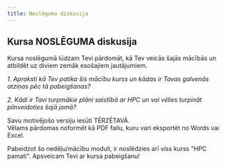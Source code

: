 ```yaml
---
title: Noslēguma diskusija 
---
```


## Kursa NOSLĒGUMA diskusija 

Kursa noslēgumā lūdzam Tevi pārdomāt, kā Tev veicās šajās mācībās un atbildēt uz diviem zemāk esošajiem jautājumiem.

*1. Apraksti kā Tev patika šis mācību kurss un kādas ir Tavas galvenās atziņas pēc tā pabeigšanas?*

*2. Kādi ir Tavi turpmākie plāni saistībā ar HPC un vai vēlies turpināt pilnveidoties šajā jomā?*

Savu motivējošo versiju iesūti TĒRZĒTAVĀ.  
Vēlams pārdomas noformēt kā PDF failu, kuru vari eksportēt no Words vai Excel. 

Pabeidzot šo nedēļu/mācību moduli, ir noslēdzies arī viss kurss "HPC pamati". Apsveicam Tevi ar kursa pabeigšanu!
   
<!--
Tu vari apliecināt savas zināšanas piedaloties nedēļas noslēguma testā.  

[4.NEDĒĻAS TESTS](https://hpc-pamati.learning.lv/exam)
-->
